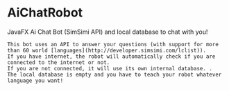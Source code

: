 # AiChatRobot
JavaFX Ai Chat Bot (SimSimi API) and local database to chat with you!

```
This bot uses an API to answer your questions (with support for more than 60 world [languages](http://developer.simsimi.com/lclist)).
If you have internet, the robot will automatically check if you are connected to the internet or not. 
If you are not connected, it will use its own internal database. . 
The local database is empty and you have to teach your robot whatever language you want!
```
